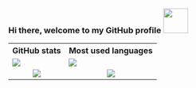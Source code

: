 ### Hi there, welcome to my GitHub profile <img src="https://media.giphy.com/media/HYn5ltRbggRF2uq8t4/100.gif" width="50">

 <table>
  <tr>
    <th>GitHub stats</th>
    <th>Most used languages</th>
  </tr>
  <tr>
   <td>
    <a href="https://github.com/anuraghazra/github-readme-stats">
     <img align="center" src="https://github-readme-stats.vercel.app/api?username=MarshaGomez&show_icons=true&count_private=true&theme=tokyonight" />
    </a>
   </td>
   <td>
    <a href="https://github.com/anuraghazra/github-readme-stats">
     <img align="center" src="https://github-readme-stats.vercel.app/api/top-langs/?username=marshagomez&theme=tokyonight" />
    </a>
   </td>
  </tr>
  <tr>
   <td align="center">
    <img align="center" src="https://img.shields.io/github/followers/marshagomez?label=Follow&style=social" />
   </td>
   <td align="center">
    <img align="center" src="https://komarev.com/ghpvc/?username=marshagomez" />
   </td>
  </tr>
</table> 



